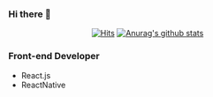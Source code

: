 ### Hi there 👋
  <div align=center>
	
  [![Hits](https://hits.seeyoufarm.com/api/count/incr/badge.svg?url=https%3A%2F%2Fgithub.com%2Fsoo9028)](https://hits.seeyoufarm.com) 
  [![Anurag's github stats](https://github-readme-stats.vercel.app/api?username=soo9028)](https://github.com/anuraghazra/github-readme-stats)

	
  </div>

### Front-end Developer

- React.js
- ReactNative
